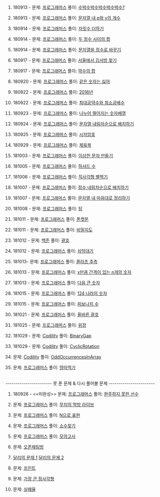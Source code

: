 1. 180913 - 
문제: [프로그래머스](https://programmers.co.kr/learn/courses/30/lessons/12922)
풀이: [수박수박수박수박수박수?](https://gist.github.com/developersoom/940febbf354650982fe376374d6011e5)

2. 180913 - 
문제: [프로그래머스](https://programmers.co.kr/learn/courses/30/lessons/12916)
풀이: [문자열 내 p와 y의 개수](https://gist.github.com/developersoom/b5d3c5a9985427b07d16c7703ae167da)

3. 180914 - 
문제: [프로그래머스](https://programmers.co.kr/learn/courses/30/lessons/12931?language=javascript)
풀이: [자릿수 더하기](https://gist.github.com/developersoom/5b30161544d09a3d478efc8bc8e9ac2b)

4. 180914 - 
문제: [프로그래머스](https://programmers.co.kr/learn/courses/30/lessons/12912?language=javascript)
풀이: [두 정수 사이의 합](https://gist.github.com/developersoom/a84ba0d4192b404cfd2e454f728f01ba)

5. 180914 - 
문제: [프로그래머스](https://programmers.co.kr/learn/courses/30/lessons/12925)
풀이: [문자열을 정수로 바꾸기](https://gist.github.com/developersoom/de556d8ef577a5d98c247293d2ecdf80)

6. 180917 - 
문제: [프로그래머스](https://programmers.co.kr/learn/courses/30/lessons/12919)
풀이: [서울에서 김서방 찾기](https://gist.github.com/developersoom/f4e044ba32ca3dd35cb086441493e3a4)

7. 180917 - 
문제: [프로그래머스](https://programmers.co.kr/learn/courses/30/lessons/12928?language=javascript)
풀이: [약수의 합](https://gist.github.com/developersoom/f717ecd4e753e86ffc649b1db3a63ad1)

8. 180920 - 
문제: [프로그래머스](https://programmers.co.kr/learn/courses/30/lessons/12906)
풀이: [같은 숫자는 싫어](https://gist.github.com/developersoom/3944febcfeb8509aa906af5b308a3e6f)

9. 180922 - 
문제: [프로그래머스](https://programmers.co.kr/learn/courses/30/lessons/12901?language=javascript)
풀이: [2016년](https://gist.github.com/developersoom/b5fabbd75d15c56be943077747edbd3f)

10. 180922 -
문제: [프로그래머스](https://programmers.co.kr/learn/courses/30/lessons/12940?language=javascript)
풀이: [최대공약수와 최소공배수](https://gist.github.com/developersoom/40c8a776b029cafffadca035eaeacc25)

11. 180923 -
문제: [프로그래머스](https://programmers.co.kr/learn/courses/30/lessons/12910?language=javascript)
풀이: [나누어 떨어지는 숫자배열](https://gist.github.com/developersoom/c09d30e18754e72017d2e4da95d9985a)

12. 180924 - 
문제: [프로그래머스](https://programmers.co.kr/learn/courses/30/lessons/12917?language=javascript)
풀이: [문자열 내림차순으로 배치하기](https://gist.github.com/developersoom/4382cac949289543cf75ff7728805e78)

13. 180925 - 
문제: [프로그래머스](https://programmers.co.kr/learn/courses/30/lessons/12926?language=javascript)
풀이: [시저암호](https://gist.github.com/developersoom/70894f94a6e711a8ed11f9794a4dcf8b)

14. 180929 - 
문제: [프로그래머스](https://programmers.co.kr/learn/courses/30/lessons/42862?language=javascript)
풀이: [체육복](https://gist.github.com/developersoom/9f997bd64b5c0d1d1130d740c5db6aae)

15. 181003 - 
문제: [프로그래머스](https://programmers.co.kr/learn/courses/30/lessons/12930?language=javascript)
풀이: [이상한 문자 만들기](https://gist.github.com/developersoom/8ecd5609031388bdd1484e3658aa6387)

16. 181005 - 
문제: [프로그래머스](https://programmers.co.kr/learn/courses/30/lessons/12947)
풀이: [하샤드 수](https://gist.github.com/developersoom/15a9d03bd246a882ea4054f76cce4f7f)

17. 181006 - 
문제: [프로그래머스](https://programmers.co.kr/learn/courses/30/lessons/12969?language=javascript)
풀이: 
[직사각형 별찍기](https://gist.github.com/developersoom/5edb7002bed420f4b1ceb4503cd262cc)

18. 181007 -
문제: [프로그래머스](https://programmers.co.kr/learn/courses/30/lessons/12933?language=javascript)
풀이: [정수 내림차순으로 배치하기](https://gist.github.com/developersoom/70b104a567211191f9e43c47cd3b0925)

19. 181007 - 
문제: [프로그래머스](https://programmers.co.kr/learn/courses/30/lessons/12915?language=javascript)
풀이: [문자열 내 마음대로 정리하기](https://gist.github.com/developersoom/a8b545a2f2c1473d4ab346383fd9aaaf)

20. 181008 -
문제: [프로그래머스](https://programmers.co.kr/learn/courses/30/lessons/42588) 풀이: [탑](https://gist.github.com/developersoom/031ea7be9cdd54d48d605ec4c7e2a6e6) 

21. 181011 - 
문제: [프로그래머스](https://programmers.co.kr/learn/courses/30/lessons/1845) 풀이: [폰켓몬](https://gist.github.com/developersoom/ea5a64ec8e9549d1026f482898da71dc)

22. 181011 -
문제: [프로그래머스](https://programmers.co.kr/learn/courses/30/lessons/17681) 풀이: [비밀지도](https://gist.github.com/developersoom/68525875996913d8254f77f948358402)

23. 181012 - 
문제: [백준](https://www.acmicpc.net/problem/9012) 풀이: [괄호](https://gist.github.com/developersoom/2ad28be52505bb990609914b798c36fd)

24. 181012 -
문제: [프로그래머스](https://programmers.co.kr/learn/courses/30/lessons/42585?language=javascript) 풀이: [쇠막대기](https://gist.github.com/developersoom/6320503428e99e7cecc6db84b42ba337)

25. 181013- 
문제: [프로그래머스](https://programmers.co.kr/learn/courses/30/lessons/12943?language=javascript) 풀이: [콜라츠 추측](https://gist.github.com/developersoom/1a3083d657d63a7c6e96262542ccaac0)

26. 181013 - 
문제: [프로그래머스](https://programmers.co.kr/learn/courses/30/lessons/12954?language=javascript) 풀이: [x만큼 간격이 있는 n개의 숫자](https://gist.github.com/developersoom/318c50f5d9392a58ef078a890bbcf343)

27. 181013 - 
문제: [프로그래머스](https://programmers.co.kr/learn/courses/30/lessons/12911?language=javascript)
풀이: [다음 큰 숫자](https://gist.github.com/developersoom/b9aa162c2f4f26e2eb4f866198a662a0)

28. 181015 - 
문제: [프로그래머스](https://programmers.co.kr/learn/courses/30/lessons/12899?language=javascript) 풀이: [124 나라의 숫자](https://gist.github.com/developersoom/f1bff224d09bd51876e8ce44e92e30b2)

29. 181015 - 
문제: [프로그래머스](https://programmers.co.kr/learn/courses/30/lessons/12945?language=javascript) 풀이: [피보나치 수](https://gist.github.com/developersoom/c88b1343b68911522b9177142ea71fe1)

30. 181021 - 
문제: [프로그래머스](https://programmers.co.kr/learn/courses/30/lessons/12909?language=javascript) 풀이: [올바른 괄호](https://gist.github.com/developersoom/adab19f6603c567600f8a5aaf3e10794)

31. 181025 - 문제: [프로그래머스](https://programmers.co.kr/learn/courses/30/lessons/42578?language=javascript) 풀이: [위장](https://gist.github.com/developersoom/9eede54b1e0208eba52d66cc4901a9dc)

32. 181029 - 문제: [Codility](https://app.codility.com/programmers/lessons/1-iterations/binary_gap/) 풀이: [BinaryGap](https://gist.github.com/developersoom/0c0482849af6cb0a92559a282e4f71b1)

33. 181029 - 문제: [Codility](https://app.codility.com/programmers/lessons/2-arrays/cyclic_rotation/) 풀이: [CyclicRotation](https://gist.github.com/developersoom/9e6c60fd115b716f201c5a17d42eb11a)

34. 문제: [Codility]() 풀이: [OddOccurrencesInArray]()

35. 문제: [프로그래머스](https://programmers.co.kr/learn/courses/30/lessons/12913) 풀이: [땅따먹기]()

<br>
----------------------- 못 푼 문제 & 다시 풀어볼 문제 -----------------------
<br>

1. 180926 - <<미완성>>
문제: [프로그래머스](https://programmers.co.kr/learn/courses/30/lessons/42576)
풀이: [완주하지 못한 선수](https://gist.github.com/developersoom/981929e040b38185f126a46289e67f72)

2. 문제: [프로그래머스](https://programmers.co.kr/learn/courses/30/lessons/42891?language=javascript)
풀이: [무지의 먹방 라이브]()

3. 문제: [프로그래머스](https://programmers.co.kr/learn/courses/30/lessons/42895?language=javascript)
풀이: [N으로 표현]()

4. 문제: [프로그래머스](https://programmers.co.kr/learn/courses/30/lessons/12921?language=javascript)
풀이: [소수찾기]()

5. 문제: [프로그래머스](https://programmers.co.kr/learn/courses/30/lessons/42840?language=javascript)
풀이: [모의고사]()

6. 문제: [오픈채팅방](https://programmers.co.kr/learn/courses/30/lessons/42888?language=javascript)

7. [달리의 문제 1](https://repl.it/@bgando/stack-prompt)
[달리의 문제 2](https://repl.it/@bgando/queue-prompt)

8. 문제: [프린트](https://programmers.co.kr/learn/courses/30/lessons/42587?language=javascript)

9. 문제: [가장 큰 정사각형](https://programmers.co.kr/learn/courses/30/lessons/12905?language=javascript)

10. 문제: [실패율](https://programmers.co.kr/learn/courses/30/lessons/42889?language=javascript)
